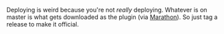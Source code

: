 Deploying is weird because you're not _really_ deploying. Whatever is on master is what gets downloaded as the plugin (via [Marathon](https://github.com/JohnSundell/Marathon)). So just tag a release to make it official.
